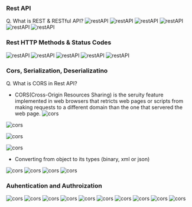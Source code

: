 ### Rest API
Q. What is REST & RESTful API?
![restAPI](img/rest1.png)
![restAPI](img/http1.png)
![restAPI](img/http2.png)
![restAPI](img/rest-guid1.png)
![restAPI](img/rest-guid2.png)
![restAPI](img/restVSsoap.png)

### Rest HTTP Methods & Status Codes
![restAPI](img/http-method.png)
![restAPI](img/http-method2.png)
![restAPI](img/put-patch.png)
![restAPI](img/idempotence.png)
![restAPI](img/status-code.png)

### Cors, Serialization, Deserializatino
Q. What is CORS in Rest API?
- CORS(Cross-Origin Resources Sharing) is the seruity feature implemented in web browsers that retricts web pages or scripts from making requests to a different domain than the one that servered the web page.
![cors](img/cors1.png)

![cors](img/cors2.png)

![cors](img/searialztion-deserailzation.png)

![cors](img/type-of-serialization.png)
- Converting from object to its types (binary, xml or json)

![cors](img/s-d.png)
![cors](img/version.png)
![cors](img/api-doc.png)
![cors](img/structure.png)

### Auhentication and Authroization

![cors](img/auth.png)
![cors](img/auth-type.png)
![cors](img/basic-auth.png)
![cors](img/security-risks.png)
![cors](img/hash1.png)
![cors](img/hash2.png)
![cors](img/api-key.png)
![cors](img/token1.png)
![cors](img/token2.png)
![cors](img/token3.png)
